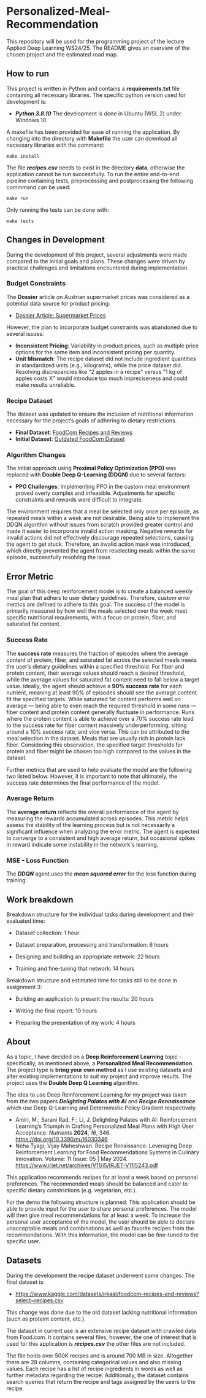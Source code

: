 # Personalized-Meal-Recommendation
This repository will be used for the programming project of the lecture Applied Deep Learning WS24/25. The README gives an overview of the chosen project and the estimated road map. 

## How to run
This project is written in Python and contains a **requirements.txt** file containing all necessary libraries. The specific python version used for development is:
- ***Python 3.8.10***
The development is done in Ubuntu (WSL 2) under Windows 10. 

A makefile has been provided for ease of running the application. By changing into the directory with **Makefile** the user can download all necessary libraries with the command:
```
make install
```
The file ***recipes.csv*** needs to exist in the directory **data**, otherwise the application cannot be run successfully. To run the entire end-to-end pipeline containing tests, preprocessing and postprocessing the following commmand can be used:
```
make run
```
Only running the tests can be done with:
```
make tests
```

## Changes in Development
During the development of this project, several adjustments were made compared to the initial goals and plans. These changes were driven by practical challenges and limitations encountered during implementation.

### Budget Constraints
The **Dossier** article on Austrian supermarket prices was considered as a potential data source for product pricing:
- [Dossier Article: Supermarket Prices](https://www.dossier.at/dossiers/supermaerkte/quellen/anatomie-eines-supermarkts-die-methodik/)

However, the plan to incorporate budget constraints was abandoned due to several issues:
- **Inconsistent Pricing**: Variability in product prices, such as multiple price options for the same item and inconsistent pricing per quantity.
- **Unit Mismatch**: The recipe dataset did not include ingredient quantities in standardized units (e.g., kilograms), while the price dataset did. Resolving discrepancies like "2 apples in a recipe" versus "1 kg of apples costs X" would introduce too much impreciseness and could make results unreliable.

### Recipe Dataset
The dataset was updated to ensure the inclusion of nutritional information necessary for the project’s goals of adhering to dietary restrictions.  
- **Final Dataset**: [FoodCom Recipes and Reviews](https://www.kaggle.com/datasets/irkaal/foodcom-recipes-and-reviews?select=recipes.csv)  
- **Initial Dataset**: [Outdated FoodCom Dataset](https://www.kaggle.com/datasets/shuyangli94/foodcom-recipes-with-search-terms-and-tags)

### Algorithm Changes
The initial approach using **Proximal Policy Optimization (PPO)** was replaced with **Double Deep Q-Learning (DDQN)** due to several factors:
- **PPO Challenges**: Implementing PPO in the custom meal environment proved overly complex and infeasible. Adjustments for specific constraints and rewards were difficult to integrate.

The environment requires that a meal be selected only once per episode, as repeated meals within a week are not desirable. Being able to implement the DDQN algorithm without issues from scratch provided greater control and made it easier to incorporate invalid action masking. Negative rewards for invalid actions did not effectively discourage repeated selections, causing the agent to get stuck. Therefore, an invalid action mask was introduced, which directly prevented the agent from reselecting meals within the same episode, successfully resolving the issue.

## Error Metric
The goal of this deep reinforcement model is to create a balanced weekly meal plan that adhers to user dietary guidelines. Therefore, custom error metrics are defined to adhere to this goal. The success of the model is primarily measured by how well the meals selected over the week meet specific nutritional requirements, with a focus on protein, fiber, and saturated fat content.

### Success Rate
The **success rate** measures the fraction of episodes where the average content of protein, fiber, and saturated fat across the selected meals meets the user’s dietary guidelines within a specified threshold. For fiber and protein content, their average values should reach a desired threshold, while the average values for saturated fat content need to fall below a target value. Ideally, the agent should achieve a **90% success rate** for each nutrient, meaning at least 90% of episodes should see the average content fit the specified targets. While saturated fat content performs well on average — being able to even reach the required threshold in some runs — fiber content and protein content generally fluctuate in performance. Runs where the protein content is able to achieve over a 70% success rate lead to the success rate for fiber content massively underperforming, sitting around a 10% success rate, and vice versa. This can be attributed to the meal selection in the dataset. Meals that are usually rich in protein lack fiber. Considering this observation, the specified target thresholds for protein and fiber might be chosen too high compared to the values in the dataset.

Further metrics that are used to help evaluate the model are the following two listed below. However, it is important to note that ultimately, the success rate determines the final performance of the model.
### Average Return
The **average return** reflects the overall performance of the agent by measuring the rewards accumulated across episodes. This metric helps assess the stability of the learning process but is not necessarily a significant influence when analyzing the error metric. The agent is expected to converge to a consistent and high average return, but occasional spikes in reward indicate some instability in the network's learning.

### MSE - Loss Function
The ***DDQN*** agent uses the ***mean squared error*** for the loss function during training. 

## Work breakdown
Breakdown structure for the individual tasks during development and their evaluated time:

 - Dataset collection: 1 hour
 - Dataset preparation, processing and transformation: 6 hours

 - Designing and building an appropriate network: 22 hours 
 - Training and fine-tuning that network: 14 hours

Breakdown structure and estimated time for tasks still to be done in assignment 3:

 - Building an application to present the results: 20 hours

 - Writing the final report: 10 hours
 - Preparing the presentation of my work: 4 hours

## About
As a topic, I have decided on a **Deep Reinforcement Learning** topic -  specifically, as mentioned above, a **Personalized Meal Recommendation**. 
The project type is **bring your own method** as I use existing datasets and alter existing implementations to suit my project and improve results. 
The project uses the **Double Deep Q Learning** algorithm.

The idea to use Deep Reinforcement Learning for my project was taken from the two papers ***Delighting Palates with AI*** and ***Recipe Rennaissance*** which use Deep Q-Learning and Deterministic Policy Gradient respectively.
-  Amiri, M.; Sarani Rad, F.; Li, J. Delighting Palates with AI: Reinforcement Learning’s Triumph in Crafting Personalized Meal Plans with High User Acceptance. _Nutrients_ **2024**, _16_, 346. https://doi.org/10.3390/nu16030346
- Neha Tyagi; Vijay Maheshwari. Recipe Renaissance: Leveraging Deep Reinforcement Learning for Food
Recommendations Systems in Culinary Innovation. Volume: 11 Issue: 05 | May 2024. https://www.irjet.net/archives/V11/i5/IRJET-V11I5243.pdf

This application recommends recipes for at least a week based on personal preferences. The recommended meals should be balanced and cater to specific dietary constrictions (e.g. vegetarian, etc.).

For the demo the following structure is planned:
This application should be able to provide input for the user to share personal preferences. The model will then give meal recommendations for at least a week. To increase the personal user acceptance of the model, the user should be able to declare unacceptable meals and combinations as well as favorite recipes from the recommendations. With this information, the model can be fine-tuned to the specific user. 

## Datasets
During the development the recipe dataset underwent some changes. The final dataset is:
- https://www.kaggle.com/datasets/irkaal/foodcom-recipes-and-reviews?select=recipes.csv

This change was done due to the old dataset lacking nutritional information (such as proteint content, etc.). 

The dataset in current use is an extensive recipe dataset with crawled data from Food.com. It contains several files, however, the one of interest that is used for this application is ***recipes.csv*** the other files are not included.

The file holds over 500K recipes and is around 700 MB in size. Altogether there are 28 columns, containing categorical values and also missing values. Each recipe has a list of recipe ingredients in words as well as further metadata regarding the recipe. Additionally, the dataset contains search queries that return the recipe and tags assigned by the users to the recipe. 
